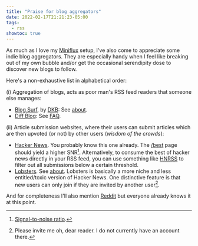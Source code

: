 ```yaml
---
title: "Praise for blog aggregators"
date: 2022-02-17T21:21:23-05:00
tags:
  - rss
showtoc: true
---
```


As much as I love my [Miniflux](https://miniflux.app/) setup, I've also come to
appreciate some indie blog aggregators. They are especially handy when I feel
like breaking out of my own bubble and/or get the occasional serendipity dose
to discover new blogs to follow.

<!--more-->

Here's a non-exhaustive list in alphabetical order:

(i) Aggregation of blogs, acts as poor man's RSS feed readers that someone else manages:

- [Blog Surf](https://blogsurf.io/), by [DKB](https://dkb.io/): See [about](https://blogsurf.io/about/).
- [Diff Blog](https://diff.blog/): See [FAQ](https://diff.blog/FAQ/).

(ii) Article submission websites, where their users can submit articles which are then upvoted (or not) by other users (_wisdom of the crowds_):

- [Hacker News](https://news.ycombinator.com/). You probably know this one already. The [/best](https://news.ycombinator.com/best) page should yield a higher SNR[^1]. Alternatively, to consume the best of hacker news directly in your RSS feed, you can use something like [HNRSS](https://hnrss.org/newest?points=250) to filter out all submissions below a certain threshold.
- [Lobsters](https://lobste.rs/). See [about](https://lobste.rs/about). Lobsters is basically a more niche and less entitled/toxic version of Hacker News. One distinctive feature is that new users can only join if they are invited by another user[^2].

And for completeness I'll also mention [Reddit](https://reddit.com/) but everyone already knows it at this point.


[^1]: [Signal-to-noise ratio](https://en.wikipedia.org/wiki/Signal-to-noise_ratio).
[^2]: Please invite me oh, dear reader. I do not currently have an account there.
